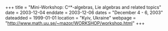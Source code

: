 +++
title = "Mini-Workshop: C^*-algebras, Lie algebras and related topics"
date = 2003-12-04
enddate = 2003-12-06
dates = "December 4 - 6, 2003"
dateadded = 1999-01-01
location = "Kyiv, Ukraine"
webpage = "http://www.math.uu.se/~mazor/WORKSHOP/workshop.html"
+++

